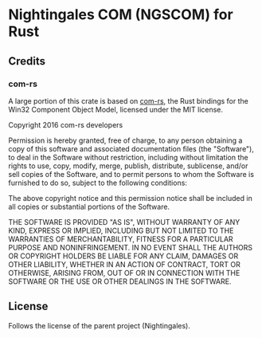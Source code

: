 Nightingales COM (NGSCOM) for Rust
==================================

Credits
-------

### com-rs

A large portion of this crate is based on [com-rs](https://github.com/Eljay/com-rs), the Rust bindings for the Win32 Component Object Model, licensed under the MIT license.

Copyright 2016 com-rs developers

Permission is hereby granted, free of charge, to any person obtaining a copy of this software and associated documentation files (the "Software"), to deal in the Software without restriction, including without limitation the rights to use, copy, modify, merge, publish, distribute, sublicense, and/or sell copies of the Software, and to permit persons to whom the Software is furnished to do so, subject to the following conditions:

The above copyright notice and this permission notice shall be included in all copies or substantial portions of the Software.

THE SOFTWARE IS PROVIDED "AS IS", WITHOUT WARRANTY OF ANY KIND, EXPRESS OR IMPLIED, INCLUDING BUT NOT LIMITED TO THE WARRANTIES OF MERCHANTABILITY, FITNESS FOR A PARTICULAR PURPOSE AND NONINFRINGEMENT. IN NO EVENT SHALL THE AUTHORS OR COPYRIGHT HOLDERS BE LIABLE FOR ANY CLAIM, DAMAGES OR OTHER LIABILITY, WHETHER IN AN ACTION OF CONTRACT, TORT OR OTHERWISE, ARISING FROM, OUT OF OR IN CONNECTION WITH THE SOFTWARE OR THE USE OR OTHER DEALINGS IN THE SOFTWARE.


License
-------

Follows the license of the parent project (Nightingales).
